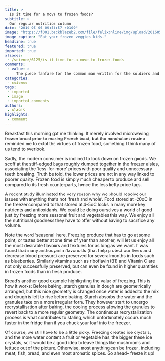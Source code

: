 ```yaml
---
title: >
  Is it time for a move to frozen foods?
subtitle: >
  Our regular nutrition column
date: "2016-05-06 09:56:57 +0100"
image: "https://f001.backblazeb2.com/file/felixonline/img/upload/201605061056-felix-167845726_b65bdfaacb_b.jpg"
image_caption: "Eat your frozen veggies kids."
headline: true
featured: true
imported: true
aliases:
 - /science/6125/is-it-time-for-a-move-to-frozen-foods
comments:
 - value: >
     The piece fanfare for the common man written for the soldiers and the sailors going out to war. Copland lived between 1900 and 1990 in new york. He wrote this piece during world war II which is now commonly hears in many places. The piece in intense in the beginning but at the end there is less brass making it lesss intense. This piece only has brass and peciussron making it very loud and intense hence the theem of the war. Now being playeed in the ol ympics since world war II it has been recognized for its unique sound.,I appreciate the content on your website. Appreciate it. <br> <br> <br>look at these guys - Full Post - helpful site - this link - Suggested <br>Site - made a post - just click the following page - click to investigate - please click the following article - just click the <br>up coming post - mouse click the next internet <br>page - visit the next document - source for this article - More Tips - our <br>website - content - Get Source - Read A lot more - resources - Going In this article <br>- source website -
categories:
 - science
tags:
 - imported
 - image
 - imported_comments
authors:
 - al4915
highlights:
 - comment
---
```


Breakfast this morning got me thinking. It merely involved microwaving frozen bread prior to making French toast, but the nonchalant routine reminded me to extol the virtues of frozen food, something I think many of us tend to overlook.

Sadly, the modern consumer is inclined to look down on frozen goods. We scoff at the stiff-edged bags roughly clumped together in the freezer aisles, associating the ‘less-for-more’ prices with poor quality and unnecessary teeth breaking. Truth be told, the lower prices are not in any way linked to poorer quality. Frozen food is simply much cheaper to produce and sell compared to its fresh counterparts, hence the less hefty price tags.

A recent study illuminated the very reason why we should resolve our issues with anything that’s not ‘fresh and whole’. Food stored at -20oC in the freezer compared to that stored at 4-5oC locks in many more key nutrients and antioxidants. We could be doing ourselves a world of good just by freezing more seasonal fruit and vegetables this way. We enjoy all the nutritional goodness they have to offer without having to sacrifice any volume.

Note the word ‘seasonal’ here. Freezing produce that has to go at some point, or tastes better at one time of year than another, will let us enjoy all the most desirable flavours and textures for as long as we want. It was found that many anthocyanin flavonoids (that help protect our livers and decrease blood pressure) are preserved for several months in foods such as blueberries. Similarly vitamins such as riboflavin (B1) and Vitamin C are not only successfully preserved, but can even be found in higher quantities in frozen foods than in fresh produce.

Bread’s another good example highlighting the value of freezing. This is how it works: Before baking, starch granules in dough are geometrically arranged, but this nice geometry is changed once water is added to the mix and dough is left to rise before baking. Starch absorbs the water and the granules take on a more irregular form. They however start to undergo recrystallisation after baking, the cooling process allowing the granules to revert back to a more regular geometry. The continuous recrystallization process is what contributes to staling, which unfortunately occurs much faster in the fridge than if you chuck your loaf into the freezer.

Of course, we still have to be a little picky. Freezing creates ice crystals, and the more water content a fruit or vegetable has, the bigger these ice crystals, so it would be a good idea to leave things like mushrooms and lettuce out of the picture. Otherwise, most anything can be frozen, including meat, fish, bread, and even most aromatic spices. Go ahead– freeze it up!
